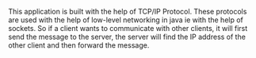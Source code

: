 This application is built with the help of TCP/IP Protocol.
These protocols are used with the help of low-level
networking in java ie with the help of sockets.
So if a client wants to communicate with other clients, 
it will first send the message to the server, the server will 
find the IP address of the other client and then forward 
the message.
